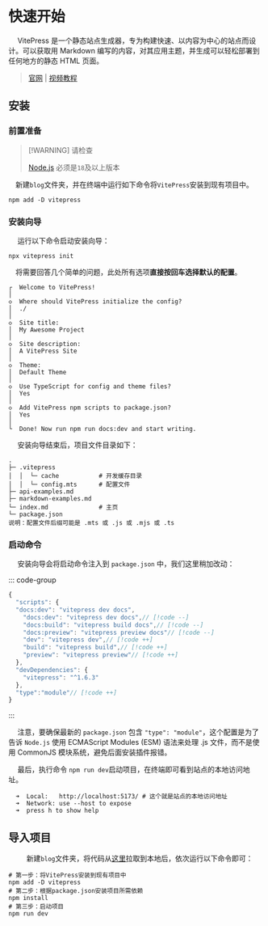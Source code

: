 # 快速开始

​	　VitePress 是一个静态站点生成器，专为构建快速、以内容为中心的站点而设计。可以获取用 Markdown 编写的内容，对其应用主题，并生成可以轻松部署到任何地方的静态 HTML 页面。

> [官网](https://vitepress.dev/zh/) | [视频教程](https://www.bilibili.com/video/BV1dfkvYBE4p/?spm_id_from=333.1387.collection.video_card.click) 



## 安装

### 前置准备

> [!WARNING] 请检查
>
> [Node.js](https://nodejs.org/) 必须是`18`及以上版本

​	　新建`blog`文件夹，并在终端中运行如下命令将`VitePress`安装到现有项目中。

```shell
npm add -D vitepress
```



### 安装向导

​	　运行以下命令启动安装向导：

```shell
npx vitepress init
```

​	　将需要回答几个简单的问题，此处所有选项**直接按回车选择默认的配置**。

```
┌  Welcome to VitePress!
│
◇  Where should VitePress initialize the config?
│  ./
│
◇  Site title:
│  My Awesome Project
│
◇  Site description:
│  A VitePress Site
│
◇  Theme:
│  Default Theme
│
◇  Use TypeScript for config and theme files?
│  Yes
│
◇  Add VitePress npm scripts to package.json?
│  Yes
│
└  Done! Now run npm run docs:dev and start writing.
```

​	　安装向导结束后，项目文件目录如下：

```
.
├─ .vitepress
│  │  └─ cache           # 开发缓存目录
│  │  └─ config.mts      # 配置文件
├─ api-examples.md
├─ markdown-examples.md
└─ index.md              # 主页
└─ package.json 
说明：配置文件后缀可能是 .mts 或 .js 或 .mjs 或 .ts
```



### 启动命令

​	　安装向导会将启动命令注入到 `package.json` 中，我们这里稍加改动：


::: code-group

```js [package.json]
{
  "scripts": {
  "docs:dev": "vitepress dev docs",
    "docs:dev": "vitepress dev docs",// [!code --]
    "docs:build": "vitepress build docs",// [!code --]
    "docs:preview": "vitepress preview docs"// [!code --]
    "dev": "vitepress dev",// [!code ++]
    "build": "vitepress build",// [!code ++]
    "preview": "vitepress preview"// [!code ++]
  },
  "devDependencies": {
    "vitepress": "^1.6.3"
  },
  "type":"module"// [!code ++]
}
```

:::

​	　注意，要确保最新的 `package.json` 包含 `"type": "module"`，这个配置是为了告诉 `Node.js` 使用 ECMAScript Modules (ESM) 语法来处理 .js 文件，而不是使用 CommonJS 模块系统，避免后面安装插件报错。

​	　最后，执行命令 `npm run dev`启动项目，在终端即可看到站点的本地访问地址。

```
  ➜  Local:   http://localhost:5173/ # 这个就是站点的本地访问地址
  ➜  Network: use --host to expose
  ➜  press h to show help
```



## 导入项目

​	　 　新建`blog`文件夹，将代码从[这里](https://github.com/sh086/blog)拉取到本地后，依次运行以下命令即可：

```shell
# 第一步：将VitePress安装到现有项目中
npm add -D vitepress
# 第二步：根据package.json安装项目所需依赖
npm install
# 第三步：启动项目
npm run dev
```

